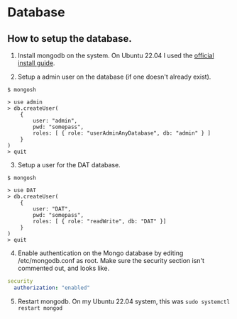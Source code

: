 # Database

## How to setup the database.

1. Install mongodb on the system. On Ubuntu 22.04 I used the [official install guide](https://www.mongodb.com/docs/manual/tutorial/install-mongodb-on-ubuntu/).

2. Setup a admin user on the database (if one doesn't already exist).

```
$ mongosh

> use admin
> db.createUser(
    {
        user: "admin",
        pwd: "somepass",
        roles: [ { role: "userAdminAnyDatabase", db: "admin" } ]
    }
)
> quit
```

3. Setup a user for the DAT database.

```
$ mongosh

> use DAT
> db.createUser(
    {
        user: "DAT",
        pwd: "somepass",
        roles: [ { role: "readWrite", db: "DAT" }]
    }
)
> quit
```

4. Enable authentication on the Mongo database by editing /etc/mongodb.conf as root. Make sure the security section isn't commented out, and looks like.

```yaml
security
  authorization: "enabled"
```

5. Restart mongodb. On my Ubuntu 22.04 system, this was `sudo systemctl restart mongod`

